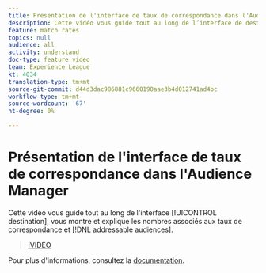 ```yaml
---
title: Présentation de l'interface de taux de correspondance dans l'Audience Manager
description: Cette vidéo vous guide tout au long de l’interface de destination, en vous montrant et en expliquant les nombres associés aux taux de correspondance et aux audiences adressables.
feature: match rates
topics: null
audience: all
activity: understand
doc-type: feature video
team: Experience League
kt: 4034
translation-type: tm+mt
source-git-commit: d44d3dac986881c9660190aae3b4d012741ad4bc
workflow-type: tm+mt
source-wordcount: '67'
ht-degree: 0%

---
```



# Présentation de l&#39;interface de taux de correspondance dans l&#39;Audience Manager

Cette vidéo vous guide tout au long de l&#39;interface [!UICONTROL destination], vous montre et explique les nombres associés aux taux de correspondance et [!DNL addressable audiences].

>[!VIDEO](https://video.tv.adobe.com/v/29831/?quality=12)

Pour plus d&#39;informations, consultez la [documentation](https://docs.adobe.com/help/en/audience-manager/user-guide/features/addressable-audiences.html).
